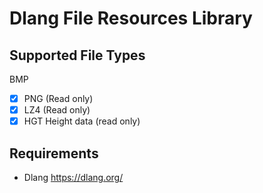 # Dlang File Resources Library

## Supported File Types
 BMP 
-[x] PNG (Read only)
-[x] LZ4 (Read only)
-[x] HGT Height data (read only)

## Requirements
- Dlang https://dlang.org/
